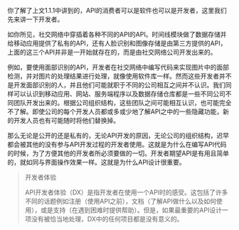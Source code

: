 你了解了上文1.1.1中讲到的，API的消费者可以是软件也可以是开发者，这里我们先来讲一下开发者。



如你所见，社交网络中穿插着各种不同的API的API。时间线模块做了数据存储并给移动应用提供了私有的API，还有人脸识别和图像存储是由第三方提供的API，上面的这三个API并非是一开始就存在的，而是由社交网络公司开发出来的。



例如，要使用面部识别的API，开发者在社交网络中编写代码来实现图片中的面部检测，并对图片的处理结果进行处理，就像使用软件库一样。然而这些开发者并不是开发面部识别的人，并且他们可能就职于不同的公司相互之间并不认识。我们同样可以认识到移动应用、网站、服务端程序以及数据存储仓库都是一些不同公司不同团队开发出来的。根据公司组织结构，这些团队之间可能相互认识，也可能完全不了解。即使公司的每个开发人员都或多或少地了解API之中的一些隐藏功能，新的开发人员也有可能随时将他们替换掉。



那么无论是公开的还是私有的，无论API开发的原因，无论公司的组织结构，迟早都会被其他的没有参与API开发过程的开发者使用。这就是为什么在编写API代码的时候，为了方便其他的开发者所必须要做的一切。开发者期望API是有用且简单的，就如同与界面操作效果一样。这就是为什么API设计很重要。



> 开发者体验
>
> API开发者体验（DX）是指开发者在使用一个API时的感受。这包括了许多不同的话题例如注册（使用API之前），文档（了解API做什么以及如何使用），或是支持（在遇到困难时提供帮助）。但是，如果最重要的API设计一项没有被恰当地处理，DX中的任何项目都是没有意义的。